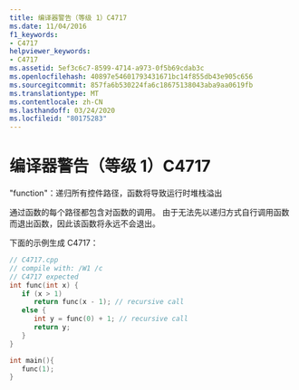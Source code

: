 ```yaml
---
title: 编译器警告（等级 1）C4717
ms.date: 11/04/2016
f1_keywords:
- C4717
helpviewer_keywords:
- C4717
ms.assetid: 5ef3c6c7-8599-4714-a973-0f5b69cdab3c
ms.openlocfilehash: 40897e54601793431671bc14f855db43e905c656
ms.sourcegitcommit: 857fa6b530224fa6c18675138043aba9aa0619fb
ms.translationtype: MT
ms.contentlocale: zh-CN
ms.lasthandoff: 03/24/2020
ms.locfileid: "80175283"
---
```

# <a name="compiler-warning-level-1-c4717"></a>编译器警告（等级 1）C4717

"function"：递归所有控件路径，函数将导致运行时堆栈溢出

通过函数的每个路径都包含对函数的调用。 由于无法先以递归方式自行调用函数而退出函数，因此该函数将永远不会退出。

下面的示例生成 C4717：

```cpp
// C4717.cpp
// compile with: /W1 /c
// C4717 expected
int func(int x) {
   if (x > 1)
      return func(x - 1); // recursive call
   else {
      int y = func(0) + 1; // recursive call
      return y;
   }
}

int main(){
   func(1);
}
```
